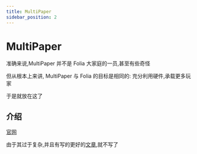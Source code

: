 ```yaml
---
title: MultiPaper
sidebar_position: 2
---
```


# MultiPaper

准确来说,MultiPaper 并不是 Folia 大家庭的一员,甚至有些奇怪

但从根本上来讲, MultiPaper 与 Folia 的目标是相同的: 充分利用硬件,承载更多玩家

于是就放在这了

## 介绍

[官网](https://multipaper.io/)

由于其过于复杂,并且有写的更好的[文章](https://www.ghostchu.com/archives/minecraft-multipaper),就不写了
